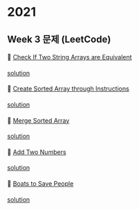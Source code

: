 # 2021
## Week 3 문제 (LeetCode)

####
👀 [Check If Two String Arrays are Equivalent](https://leetcode.com/explore/challenge/card/january-leetcoding-challenge-2021/580/week-2-january-8th-january-14th/3597/)
####
[solution](https://github.com/wishJinit/Algorithm-LeetCode/blob/master/challenge/week02_2021_january_8th_january_14th/Q01.java)
####
👀 [  Create Sorted Array through Instructions](https://leetcode.com/explore/challenge/card/january-leetcoding-challenge-2021/580/week-2-january-8th-january-14th/3599/)
####
[solution](https://github.com/OneHundredMillionSalary/Algorithm2021/blob/main/week03/SUN/Q07.java)
####
👀 [  Merge Sorted Array](https://leetcode.com/explore/challenge/card/january-leetcoding-challenge-2021/580/week-2-january-8th-january-14th/3600/)
####
[solution](https://github.com/wishJinit/Algorithm-LeetCode/blob/master/challenge/week02_2021_january_8th_january_14th/Q02.java)
####
👀 [  Add Two Numbers](https://leetcode.com/explore/challenge/card/january-leetcoding-challenge-2021/580/week-2-january-8th-january-14th/3601/)
####
[solution](https://github.com/wishJinit/Algorithm-LeetCode/blob/master/challenge/week02_2021_january_8th_january_14th/Q03.java)
####
👀 [  Boats to Save People](https://leetcode.com/explore/challenge/card/january-leetcoding-challenge-2021/580/week-2-january-8th-january-14th/3602/)
####
[solution](https://github.com/wishJinit/Algorithm-LeetCode/blob/master/challenge/week02_2021_january_8th_january_14th/Q04.java)
####
